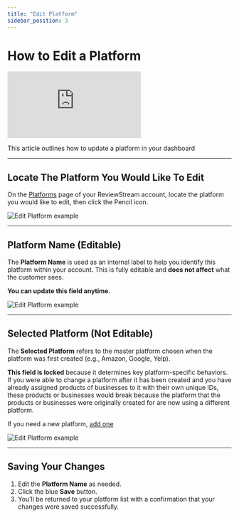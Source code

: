 ```yaml
---
title: "Edit Platform"
sidebar_position: 3
---
```


# How to Edit a Platform

<div style={{ position: "relative", paddingBottom: "56.25%", height: 0, overflow: "hidden", marginBottom: "20px", }}>
  <iframe
    src="https://www.youtube.com/embed/pHbaN_3Q8xM?si=SYROhoXxHS1iuwpj"
    title="YouTube video player"
    frameBorder="0"
    allow="accelerometer; autoplay; clipboard-write; encrypted-media; gyroscope; picture-in-picture; web-share"
    referrerPolicy="strict-origin-when-cross-origin"
    allowFullScreen
    style={{
      position: "absolute",
      top: 0,
      left: 0,
      width: "100%",
      height: "100%",
    }}
  ></iframe>
</div>

This article outlines how to update a platform in your dashboard

---

## Locate The Platform You Would Like To Edit

On the [Platforms](https://app.reviewstream.ai/platforms) page of your ReviewStream account, locate the platform you would like to edit, then click the Pencil icon.

![Edit Platform example](/img/platforms/edit.png)

---

## Platform Name (Editable)

The **Platform Name** is used as an internal label to help you identify this platform within your account. This is fully editable and **does not affect** what the customer sees.

**You can update this field anytime.**

![Edit Platform example](/img/platforms/edit_name.png)

---

## Selected Platform (Not Editable)

The **Selected Platform** refers to the master platform chosen when the platform was first created (e.g., Amazon, Google, Yelp).

**This field is locked** because it determines key platform-specific behaviors. If you were able to change a platform after it has been created and you have already assigned products of businesses to it with their own unique IDs, these products or businesses would break because the platform that the products or businesses were originally created for are now using a different platform.

If you need a new platform, [add one](https://app.reviewstream.ai/platforms/add)

![Edit Platform example](/img/platforms/edit_platform.png)

---

## Saving Your Changes

1. Edit the **Platform Name** as needed.
2. Click the blue **Save** button.
3. You’ll be returned to your platform list with a confirmation that your changes were saved successfully.

